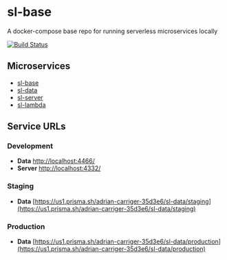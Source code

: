 # sl-base

A docker-compose base repo for running serverless microservices locally

[![Build Status](https://img.shields.io/circleci/project/github/adriancarriger/sl-base/develop.svg?maxAge=60)](https://circleci.com/gh/adriancarriger/sl-base)

## Microservices

- [sl-base](https://github.com/adriancarriger/sl-base)
- [sl-data](https://github.com/adriancarriger/sl-data)
- [sl-server](https://github.com/adriancarriger/sl-server)
- [sl-lambda](https://github.com/adriancarriger/sl-lambda)

## Service URLs

### Development

- **Data** [http://localhost:4466/](http://localhost:4466/)
- **Server** [http://localhost:4332/](http://localhost:4332/)

### Staging

- **Data** [https://us1.prisma.sh/adrian-carriger-35d3e6/sl-data/staging](https://us1.prisma.sh/adrian-carriger-35d3e6/sl-data/staging)

### Production

- **Data** [https://us1.prisma.sh/adrian-carriger-35d3e6/sl-data/production](https://us1.prisma.sh/adrian-carriger-35d3e6/sl-data/production)
